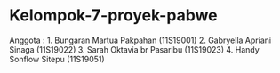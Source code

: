 # Kelompok-7-proyek-pabwe
Anggota   : 1. Bungaran Martua Pakpahan (11S19001)
            2. Gabryella Apriani Sinaga (11S19022)
            3. Sarah Oktavia br Pasaribu (11S19023)
            4. Handy Sonflow Sitepu (11S19051)
